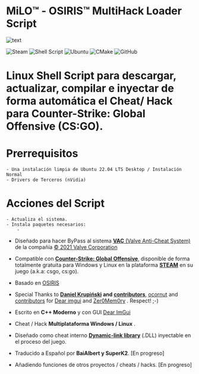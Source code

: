# MiLO™ - OSIRIS™ MultiHack Loader Script

![text](https://www.ginx.tv/uploads/Shroud_csgo.jpg)

![Steam](https://img.shields.io/badge/steam-%23000000.svg?style=for-the-badge&logo=steam&logoColor=white)
![Shell Script](https://img.shields.io/badge/shell_script-%23121011.svg?style=for-the-badge&logo=gnu-bash&logoColor=white)
![Ubuntu](https://img.shields.io/badge/Ubuntu-E95420?style=for-the-badge&logo=ubuntu&logoColor=white)
![CMake](https://img.shields.io/badge/CMake-%23008FBA.svg?style=for-the-badge&logo=cmake&logoColor=white)
![GitHub](https://img.shields.io/badge/github-%23121011.svg?style=for-the-badge&logo=github&logoColor=white)

# Linux Shell Script para descargar, actualizar, compilar e inyectar de forma automática el Cheat/ Hack para Counter-Strike: Global Offensive (CS:GO).

# **Prerrequisitos**
    - Una instalación limpia de Ubuntu 22.04 LTS Desktop / Instalación Normal
    - Drivers de Terceros (nVidia)
    
# **Acciones del Script**
    - Actualiza el sistema.
    - Instala paquetes necesarios:
        - 

- Diseñado para hacer ByPass al sistema [**VAC** (Valve Anti-Cheat System)](https://https://support.steampowered.com/kb/7849-RADZ-6869/) de la compañía [© 2021 Valve Corporation](https://www.valvesoftware.com/)

- Compatible con **[Counter-Strike: Global Offensive](https://store.steampowered.com/app/730/CounterStrike_Global_Offensive/?l=spanish)**, disponible de forma totalmente gratuita para Windows y Linux en la plataforma **[STEAM](https://store.steampowered.com)** en su juego  (a.k.a: csgo, cs:go). 

- Basado en [OSIRIS](https://github.com/danielkrupinski/Osiris)

- Special Thanks to **[Daniel Krupiński](https://github.com/danielkrupinski/Osiris) and [contributors](https://github.com/danielkrupinski/Osiris/graphs/contributors)**, [ocornut](https://github.com/ocornut) and [contributors](https://github.com/ocornut/imgui/graphs/contributors) for [Dear imgui](https://github.com/ocornut/imgui) and [Zer0Mem0ry](https://github.com/Zer0Mem0ry) . Respect! ;-)

- Escrito en **C++ Moderno** y con GUI [Dear ImGui](https://github.com/ocornut/imgui)

- Cheat / Hack **Multiplataforma Windows / Linux** .

- Diseñado como cheat interno **[Dynamic-link library](https://en.wikipedia.org/wiki/Dynamic-link_library)** (.DLL) inyectable en el proceso del juego.

- Traducido a Español por **BaiAlbert y SuperK2**. [En progreso]

- Añadiendo funciones de otros proyectos / cheats / hacks. [En progreso]
